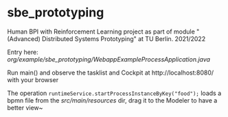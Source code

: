 # sbe_prototyping
Human BPI with Reinforcement Learning project as part of module "(Advanced) Distributed Systems Prototyping" at TU Berlin. 2021/2022

Entry here:
_org/example/sbe_prototyping/WebappExampleProcessApplication.java_

Run main() and observe the tasklist and Cockpit at http://localhost:8080/ with your browser

The operation
`runtimeService.startProcessInstanceByKey("food");`
loads a bpmn file from the _src/main/resources_ dir, drag it to the Modeler to have a better view~
